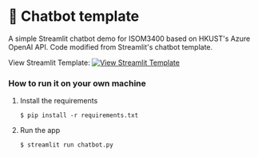 # 💬 Chatbot template

A simple Streamlit chatbot demo for ISOM3400 based on HKUST's Azure OpenAI API.
Code modified from Streamlit's chatbot template.

View Streamlit Template:
[![View Streamlit Template](https://static.streamlit.io/badges/streamlit_badge_black_white.svg)](https://chatbot-template.streamlit.app/)

### How to run it on your own machine

1. Install the requirements

   ```
   $ pip install -r requirements.txt
   ```

2. Run the app

   ```
   $ streamlit run chatbot.py
   ```

